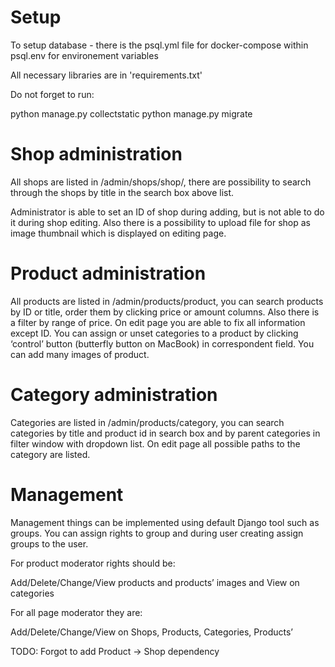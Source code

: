 # Setup 
To setup database - there is the psql.yml file for docker-compose within psql.env for environement variables

All necessary libraries are in 'requirements.txt'

Do not forget to run:

python manage.py collectstatic
python manage.py migrate

# Shop administration

All shops are listed in /admin/shops/shop/, there are possibility to search through the shops by title in the search box above list.

Administrator is able to set an ID of shop during adding, but is not able to do it during shop editing. Also there is a possibility to upload file for shop as image thumbnail which is displayed on editing page.

# Product administration 

All products are listed in /admin/products/product, you can search products by ID or title, order them by clicking price or amount columns. Also there is a filter by range of price. On edit page you are able to fix all information except ID. You can assign or unset categories to a product by clicking ‘control’ button (butterfly button on MacBook) in correspondent field. You can add many images of product.

# Category administration 

Categories are listed in /admin/products/category, you can search categories by title and product id in search box and by parent categories in filter window with dropdown list. On edit page all possible paths to the category are listed.

# Management 

Management things can be implemented using default Django tool such as groups. You can assign rights to group and during user creating assign groups to the user. 

For product moderator rights should be:

Add/Delete/Change/View products and products’ images and View on categories

For all page moderator they are:

Add/Delete/Change/View on Shops, Products, Categories, Products’ 



TODO: Forgot to add Product -> Shop dependency 
